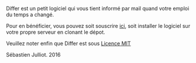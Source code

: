 Differ est un petit logiciel qui vous tient informé par mail quand votre emploi du temps a changé.

Pour en bénéficier, vous pouvez soit souscrire [ici](http://differ.jdlm.tech/subscribe), soit installer le logiciel sur votre propre serveur en clonant le dépot.

Veuillez noter enfin que Differ est sous [Licence MIT](https://opensource.org/licenses/MIT "Licence MIT")

Sébastien Julliot. 2016
